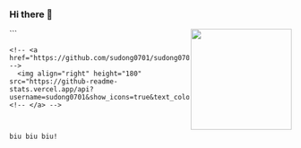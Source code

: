 ### Hi there 👋

<!-- <a href="https://github.com/sudong0701/sudong0701"> -->
  <img align="right" height="180" src="https://github-readme-stats.vercel.app/api/top-langs/?username=sudong0701&layout=compact">
<!-- </a> -->
```


```
<!-- <a href="https://github.com/sudong0701/sudong0701"> -->
  <img align="right" height="180" src="https://github-readme-stats.vercel.app/api?username=sudong0701&show_icons=true&text_color=24292e&bg_color=ffffff&hide_title=true">
<!-- </a> -->



biu biu biu!
